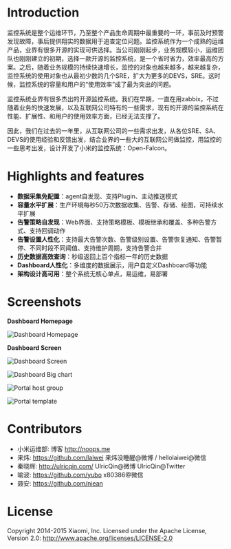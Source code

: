 # Introduction

监控系统是整个运维环节，乃至整个产品生命周期中最重要的一环，事前及时预警发现故障，事后提供翔实的数据用于追查定位问题。监控系统作为一个成熟的运维产品，业界有很多开源的实现可供选择。当公司刚刚起步，业务规模较小，运维团队也刚刚建立的初期，选择一款开源的监控系统，是一个省时省力，效率最高的方案。之后，随着业务规模的持续快速增长，监控的对象也越来越多，越来越复杂，监控系统的使用对象也从最初少数的几个SRE，扩大为更多的DEVS，SRE。这时候，监控系统的容量和用户的“使用效率”成了最为突出的问题。

监控系统业界有很多杰出的开源监控系统。我们在早期，一直在用zabbix，不过随着业务的快速发展，以及互联网公司特有的一些需求，现有的开源的监控系统在性能、扩展性、和用户的使用效率方面，已经无法支撑了。

因此，我们在过去的一年里，从互联网公司的一些需求出发，从各位SRE、SA、DEVS的使用经验和反馈出发，结合业界的一些大的互联网公司做监控，用监控的一些思考出发，设计开发了小米的监控系统：Open-Falcon。


# Highlights and features

- **数据采集免配置**：agent自发现、支持Plugin、主动推送模式
- **容量水平扩展**：生产环境每秒50万次数据收集、告警、存储、绘图，可持续水平扩展
- **告警策略自发现**：Web界面、支持策略模板、模板继承和覆盖、多种告警方式、支持回调动作
- **告警设置人性化**：支持最大告警次数、告警级别设置、告警恢复通知、告警暂停、不同时段不同阈值、支持维护周期，支持告警合并
- **历史数据高效查询**：秒级返回上百个指标一年的历史数据
- **Dashboard人性化**：多维度的数据展示，用户自定义Dashboard等功能
- **架构设计高可用**：整个系统无核心单点，易运维，易部署

# Screenshots

**Dashboard Homepage**

![Dashboard Homepage](https://raw.githubusercontent.com/open-falcon/doc/master/screenshots/falcon-homepage.png)

**Dashboard Screen**

![Dashboard Screen](https://raw.githubusercontent.com/open-falcon/doc/master/screenshots/falcon-screen.png)

![Dashboard Big chart](https://raw.githubusercontent.com/open-falcon/doc/master/screenshots/falcon-big-chart.png)

![Portal host group](https://raw.githubusercontent.com/open-falcon/doc/master/screenshots/portal-hostgrp.png)

![Portal template](https://raw.githubusercontent.com/open-falcon/doc/master/screenshots/portal-tpl.png)

# Contributors

- 小米运维部: 博客 http://noops.me
- 来炜: https://github.com/laiwei 来炜没睡醒@微博 / hellolaiwei@微信
- 秦晓辉: http://ulricqin.com/ UlricQin@微博 UlricQin@Twitter
- 喻波: https://github.com/yubo x80386@微信
- 聂安: https://github.com/niean

# License

Copyright 2014-2015 Xiaomi, Inc. Licensed under the Apache License, Version 2.0: http://www.apache.org/licenses/LICENSE-2.0

